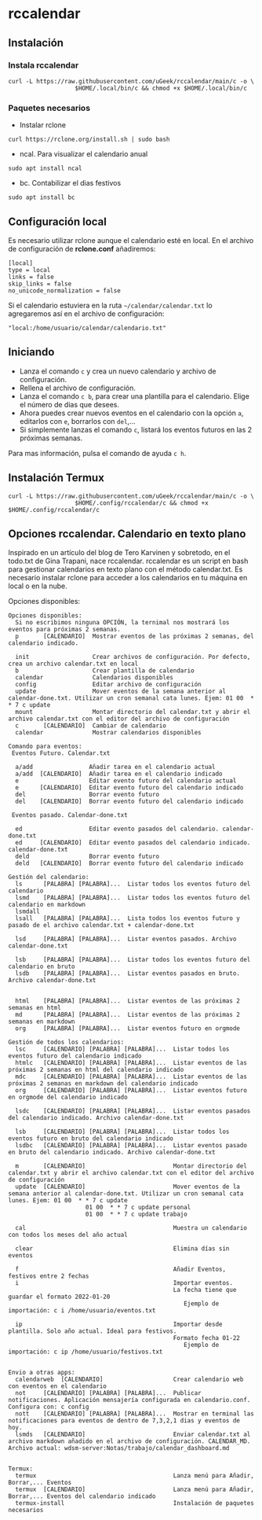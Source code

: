 # rccalendar


## Instalación

### Instala rccalendar

```
curl -L https://raw.githubusercontent.com/uGeek/rccalendar/main/c -o \
                   $HOME/.local/bin/c && chmod +x $HOME/.local/bin/c
```

### Paquetes necesarios
- Instalar rclone

```
curl https://rclone.org/install.sh | sudo bash
```

- ncal. Para visualizar el calendario anual

```
sudo apt install ncal
```
- bc. Contabilizar el dias festivos
```
sudo apt install bc
```


## Configuración local
Es necesario utilizar rclone aunque el calendario esté en local.
En el archivo de configuración de **rclone.conf** añadiremos:

```
[local]
type = local
links = false
skip_links = false
no_unicode_normalization = false
```

Si el calendario estuviera en la ruta `~/calendar/calendar.txt` lo agregaremos así en el archivo de configuración:

```
"local:/home/usuario/calendar/calendario.txt"
```

## Iniciando
- Lanza el comando `c` y crea un nuevo calendario y archivo de configuración.
- Rellena el archivo de configuración.
- Lanza el comando `c b`, para crear una plantilla para el calendario. Elige el número de dias que desees.
- Ahora puedes crear nuevos eventos en el calendario con la opción `a`, editarlos con `e`, borrarlos con `del`,... 
- Si simplemente lanzas el comando `c`, listará los eventos futuros en las 2 próximas semanas.

Para mas información, pulsa el comando de ayuda `c h`.

## Instalación Termux

```
curl -L https://raw.githubusercontent.com/uGeek/rccalendar/main/c -o \
                   $HOME/.config/rccalendar/c && chmod +x $HOME/.config/rccalendar/c
```

## Opciones rccalendar. Calendario en texto plano

Inspirado en un artículo del blog de Tero Karvinen y sobretodo, en el todo.txt de Gina Trapani, nace rccalendar. 
rccalendar es un script en bash para gestionar calendarios en texto plano con el método calendar.txt. 
Es necesario instalar rclone para acceder a los calendarios en tu máquina en local o en la nube.

Opciones disponibles:

```
Opciones disponibles:
  Si no escribimos ninguna OPCIÓN, la ternimal nos mostrará los eventos para próximas 2 semanas.
  p       [CALENDARIO]  Mostrar eventos de las próximas 2 semanas, del calendario indicado.               
  
  init                  Crear archivos de configuración. Por defecto, crea un archivo calendar.txt en local  
  b                     Crear plantilla de calendario
  calendar              Calendarios disponibles
  config                Editar archivo de configuración
  update                Mover eventos de la semana anterior al calendar-done.txt. Utilizar un cron semanal cata lunes. Ejem: 01 00  * * 7 c update
  mount                 Montar directorio del calendar.txt y abrir el archivo calendar.txt con el editor del archivo de configuración
  c       [CALENDARIO]  Cambiar de calendario
  calendar              Mostrar calendarios disponibles

Comando para eventos:
 Eventos Futuro. Calendar.txt

  a/add                Añadir tarea en el calendario actual
  a/add  [CALENDARIO]  Añadir tarea en el calendario indicado
  e                    Editar evento futuro del calendario actual
  e      [CALENDARIO]  Editar evento futuro del calendario indicado                    
  del                  Borrar evento futuro
  del    [CALENDARIO]  Borrar evento futuro del calendario indicado

 Eventos pasado. Calendar-done.txt

  ed                   Editar evento pasados del calendario. calendar-done.txt
  ed     [CALENDARIO]  Editar evento pasados del calendario indicado. calendar-done.txt
  deld                 Borrar evento futuro
  deld   [CALENDARIO]  Borrar evento futuro del calendario indicado

Gestión del calendario:
  ls      [PALABRA] [PALABRA]...  Listar todos los eventos futuro del calendario
  lsmd    [PALABRA] [PALABRA]...  Listar todos los eventos futuro del calendario en markdown  
  lsmdall 
  lsall   [PALABRA] [PALABRA]...  Lista todos los eventos futuro y pasado de el archivo calendar.txt + calendar-done.txt

  lsd     [PALABRA] [PALABRA]...  Listar eventos pasados. Archivo calendar-done.txt 

  lsb     [PALABRA] [PALABRA]...  Listar todos los eventos futuro del calendario en bruto
  lsdb    [PALABRA] [PALABRA]...  Listar eventos pasados en bruto. Archivo calendar-done.txt 


  html    [PALABRA] [PALABRA]...  Listar eventos de las próximas 2 semanas en html
  md      [PALABRA] [PALABRA]...  Listar eventos de las próximas 2 semanas en markdown
  org     [PALABRA] [PALABRA]...  Listar eventos futuro en orgmode     

Gestión de todos los calendarios:
  lsc     [CALENDARIO] [PALABRA] [PALABRA]...  Listar todos los eventos futuro del calendario indicado    
  htmlc   [CALENDARIO] [PALABRA] [PALABRA]...  Listar eventos de las próximas 2 semanas en html del calendario indicado
  mdc     [CALENDARIO] [PALABRA] [PALABRA]...  Listar eventos de las próximas 2 semanas en markdown del calendario indicado
  org     [CALENDARIO] [PALABRA] [PALABRA]...  Listar eventos futuro en orgmode del calendario indicado

  lsdc    [CALENDARIO] [PALABRA] [PALABRA]...  Listar eventos pasados del calendario indicado. Archivo calendar-done.txt 

  lsb     [CALENDARIO] [PALABRA] [PALABRA]...  Listar todos los eventos futuro en bruto del calendario indicado 
  lsdbc   [CALENDARIO] [PALABRA] [PALABRA]...  Listar eventos pasado en bruto del calendario indicado. Archivo calendar-done.txt  

  m       [CALENDARIO]                         Montar directorio del calendar.txt y abrir el archivo calendar.txt con el editor del archivo de configuración
  update  [CALENDARIO]                         Mover eventos de la semana anterior al calendar-done.txt. Utilizar un cron semanal cata lunes. Ejem: 01 00  * * 7 c update
                      01 00  * * 7 c update personal
                      01 00  * * 7 c update trabajo

  cal                                          Muestra un calendario con todos los meses del año actual    

  clear                                        Elimina días sin eventos

  f                                            Añadir Eventos, festivos entre 2 fechas
  i                                            Importar eventos.
                                               La fecha tiene que guardar el formato 2022-01-20
                                                  Ejemplo de importación: c i /home/usuario/eventos.txt

  ip                                           Importar desde plantilla. Solo año actual. Ideal para festivos. 
                                               Formato fecha 01-22
                                                  Ejemplo de importación: c ip /home/usuario/festivos.txt 


Envio a otras apps:
  calendarweb  [CALENDARIO]                    Crear calendario web con eventos en el calendario   
  not     [CALENDARIO] [PALABRA] [PALABRA]...  Publicar notificaciones. Aplicación mensajería configurada en calendario.conf. Configura con: c config
  nott    [CALENDARIO] [PALABRA] [PALABRA]...  Mostrar en terminal las notificaciones para eventos de dentro de 7,3,2,1 dias y eventos de hoy.
  lsmds   [CALENDARIO]                         Enviar calendar.txt al archivo markdown añadido en el archivo de configuración. CALENDAR_MD. Archivo actual: wdsm-server:Notas/trabajo/calendar_dashboard.md
  

Termux:
  termux                                       Lanza menú para Añadir, Borrar,... Eventos
  termux  [CALENDARIO]                         Lanza menú para Añadir, Borrar,... Eventos del calendario indicado
  termux-install                               Instalación de paquetes necesarios  


```
